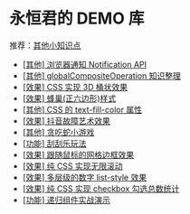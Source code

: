 # 永恒君的 DEMO 库

推荐：[其他小知识点](https://github.com/forever-z-133/others/issues)

* [[其他] 浏览器通知 Notification API](https://forever-z-133.github.io/demos/#/Notification-api)
* [[其他] globalCompositeOperation 知识整理](https://forever-z-133.github.io/demos/#/canvas-globalCompositeOperation)
* [[效果] CSS 实现 3D 桶状效果](https://forever-z-133.github.io/demos/#/css-3d-pillar)
* [[效果] 蜂巢(正六边形)样式](https://forever-z-133.github.io/demos/#/css-hive)
* [[其他] CSS 的 text-fill-color 属性](https://forever-z-133.github.io/demos/#/css-text-fill-color)
* [[效果] 抖音故障艺术效果](https://forever-z-133.github.io/demos/#/fault-shake-effect)
* [[其他] 贪吃蛇小游戏](https://forever-z-133.github.io/demos/#/game-snake-eat-food)
* [[功能] 刮刮乐玩法](https://forever-z-133.github.io/demos/#/gua-gua-le)
* [[效果] 跟随鼠标的网格边框效果](https://forever-z-133.github.io/demos/#/hover-light-border)
* [[效果] 纯 CSS 实现无限滚动](https://forever-z-133.github.io/demos/#/pure-css-infinite-marquee)
* [[效果] 多层级的数字 list-style 效果](https://forever-z-133.github.io/demos/#/pure-css-number-list-style)
* [[效果] 纯 CSS 实现 checkbox 勾选总数统计](https://forever-z-133.github.io/demos/#/pure-css-total-count)
* [[功能] 递归组件实战演示](https://forever-z-133.github.io/demos/#/recursion-loop-component)
